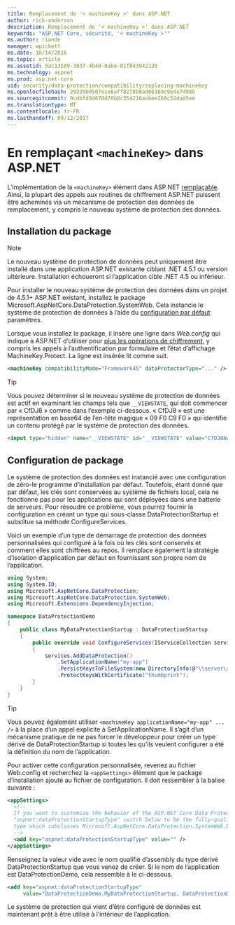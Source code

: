 ```yaml
---
title: Remplacement de '< machineKey >' dans ASP.NET
author: rick-anderson
description: Remplacement de '< machineKey >' dans ASP.NET
keywords: "ASP.NET Core, sécurité, '< machineKey >'"
ms.author: riande
manager: wpickett
ms.date: 10/14/2016
ms.topic: article
ms.assetid: 5ac13589-3837-4b4d-8abe-81f843942120
ms.technology: aspnet
ms.prod: asp.net-core
uid: security/data-protection/compatibility/replacing-machinekey
ms.openlocfilehash: 29229b9507ece6aff8278b0ad66169c9e4e7498b
ms.sourcegitcommit: 9cdbfd0d670d70b9c354216aabee260c52dad5ee
ms.translationtype: MT
ms.contentlocale: fr-FR
ms.lasthandoff: 09/12/2017
---
```

# <a name="replacing-machinekey-in-aspnet"></a>En remplaçant `<machineKey>` dans ASP.NET

<a name=compatibility-replacing-machinekey></a>

L’implémentation de la `<machineKey>` élément dans ASP.NET [remplaçable](https://blogs.msdn.microsoft.com/webdev/2012/10/23/cryptographic-improvements-in-asp-net-4-5-pt-2/). Ainsi, la plupart des appels aux routines de chiffrement ASP.NET puissent être acheminés via un mécanisme de protection des données de remplacement, y compris le nouveau système de protection des données.

## <a name="package-installation"></a>Installation du package

> [!NOTE]
> Le nouveau système de protection de données peut uniquement être installé dans une application ASP.NET existante ciblant .NET 4.5.1 ou version ultérieure. Installation échoueront si l’application cible .NET 4.5 ou inférieur.

Pour installer le nouveau système de protection des données dans un projet de 4.5.1+ ASP.NET existant, installez le package Microsoft.AspNetCore.DataProtection.SystemWeb. Cela instancie le système de protection de données à l’aide du [configuration par défaut](../configuration/default-settings.md#data-protection-default-settings) paramètres.

Lorsque vous installez le package, il insère une ligne dans *Web.config* qui indique à ASP.NET d’utiliser pour [plus les opérations de chiffrement](https://blogs.msdn.microsoft.com/webdev/2012/10/23/cryptographic-improvements-in-asp-net-4-5-pt-2/), y compris les appels à l’authentification par formulaire et l’état d’affichage MachineKey.Protect. La ligne est insérée lit comme suit.

```xml
<machineKey compatibilityMode="Framework45" dataProtectorType="..." />
```

>[!TIP]
> Vous pouvez déterminer si le nouveau système de protection de données est actif en examinant les champs tels que `__VIEWSTATE`, qui doit commencer par « CfDJ8 » comme dans l’exemple ci-dessous. « CfDJ8 » est une représentation en base64 de l’en-tête magique « 09 F0 C9 F0 » qui identifie un contenu protégé par le système de protection des données.

```html
<input type="hidden" name="__VIEWSTATE" id="__VIEWSTATE" value="CfDJ8AWPr2EQPTBGs3L2GCZOpk..." />
```

## <a name="package-configuration"></a>Configuration de package

Le système de protection des données est instancié avec une configuration de zéro-le programme d’installation par défaut. Toutefois, étant donné que par défaut, les clés sont conservées au système de fichiers local, cela ne fonctionne pas pour les applications qui sont déployées dans une batterie de serveurs. Pour résoudre ce problème, vous pourrez fournir la configuration en créant un type qui sous-classe DataProtectionStartup et substitue sa méthode ConfigureServices.

Voici un exemple d’un type de démarrage de protection des données personnalisées qui configuré à la fois où les clés sont conservés et comment elles sont chiffrées au repos. Il remplace également la stratégie d’isolation d’application par défaut en fournissant son propre nom de l’application.

```csharp
using System;
using System.IO;
using Microsoft.AspNetCore.DataProtection;
using Microsoft.AspNetCore.DataProtection.SystemWeb;
using Microsoft.Extensions.DependencyInjection;

namespace DataProtectionDemo
{
    public class MyDataProtectionStartup : DataProtectionStartup
    {
        public override void ConfigureServices(IServiceCollection services)
        {
            services.AddDataProtection()
                .SetApplicationName("my-app")
                .PersistKeysToFileSystem(new DirectoryInfo(@"\\server\share\myapp-keys\"))
                .ProtectKeysWithCertificate("thumbprint");
        }
    }
}
```

>[!TIP]
> Vous pouvez également utiliser `<machineKey applicationName="my-app" ... />` à la place d’un appel explicite à SetApplicationName. Il s’agit d’un mécanisme pratique de ne pas forcer le développeur pour créer un type dérivé de DataProtectionStartup si toutes les qu’ils veulent configurer a été la définition du nom de l’application.

Pour activer cette configuration personnalisée, revenez au fichier Web.config et recherchez la `<appSettings>` élément que le package d’installation ajouté au fichier de configuration. Il doit ressembler à la balise suivante :

```xml
<appSettings>
  <!--
  If you want to customize the behavior of the ASP.NET Core Data Protection stack, set the
  "aspnet:dataProtectionStartupType" switch below to be the fully-qualified name of a
  type which subclasses Microsoft.AspNetCore.DataProtection.SystemWeb.DataProtectionStartup.
  -->
  <add key="aspnet:dataProtectionStartupType" value="" />
</appSettings>
```

Renseignez la valeur vide avec le nom qualifié d’assembly du type dérivé DataProtectionStartup que vous venez de créer. Si le nom de l’application est DataProtectionDemo, cela ressemble à le ci-dessous.

```xml
<add key="aspnet:dataProtectionStartupType"
     value="DataProtectionDemo.MyDataProtectionStartup, DataProtectionDemo" />
```

Le système de protection qui vient d’être configuré de données est maintenant prêt à être utilisé à l’intérieur de l’application.
